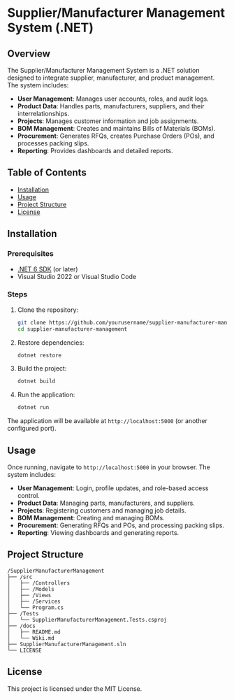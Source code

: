 # Supplier/Manufacturer Management System (.NET)

## Overview

The Supplier/Manufacturer Management System is a .NET solution designed to integrate supplier, manufacturer, and product management. The system includes:

- **User Management**: Manages user accounts, roles, and audit logs.
- **Product Data**: Handles parts, manufacturers, suppliers, and their interrelationships.
- **Projects**: Manages customer information and job assignments.
- **BOM Management**: Creates and maintains Bills of Materials (BOMs).
- **Procurement**: Generates RFQs, creates Purchase Orders (POs), and processes packing slips.
- **Reporting**: Provides dashboards and detailed reports.

## Table of Contents

- [Installation](#installation)
- [Usage](#usage)
- [Project Structure](#project-structure)
- [License](#license)


## Installation

### Prerequisites

- [.NET 6 SDK](https://dotnet.microsoft.com/download/dotnet/6.0) (or later)
- Visual Studio 2022 or Visual Studio Code

### Steps

1. Clone the repository:
   ```bash
   git clone https://github.com/yourusername/supplier-manufacturer-management.git
   cd supplier-manufacturer-management
   ```
2. Restore dependencies:
   ```bash
   dotnet restore
   ```
3. Build the project:
   ```bash
   dotnet build
   ```
4. Run the application:
   ```bash
   dotnet run
   ```

The application will be available at `http://localhost:5000` (or another configured port).

## Usage

Once running, navigate to `http://localhost:5000` in your browser. The system includes:

- **User Management**: Login, profile updates, and role-based access control.
- **Product Data**: Managing parts, manufacturers, and suppliers.
- **Projects**: Registering customers and managing job details.
- **BOM Management**: Creating and managing BOMs.
- **Procurement**: Generating RFQs and POs, and processing packing slips.
- **Reporting**: Viewing dashboards and generating reports.

## Project Structure

```
/SupplierManufacturerManagement
├── /src
│   ├── /Controllers
│   ├── /Models
│   ├── /Views
│   ├── /Services
│   └── Program.cs
├── /Tests
│   └── SupplierManufacturerManagement.Tests.csproj
├── /docs
│   ├── README.md
│   └── Wiki.md
├── SupplierManufacturerManagement.sln
└── LICENSE
```

## License

This project is licensed under the MIT License.

